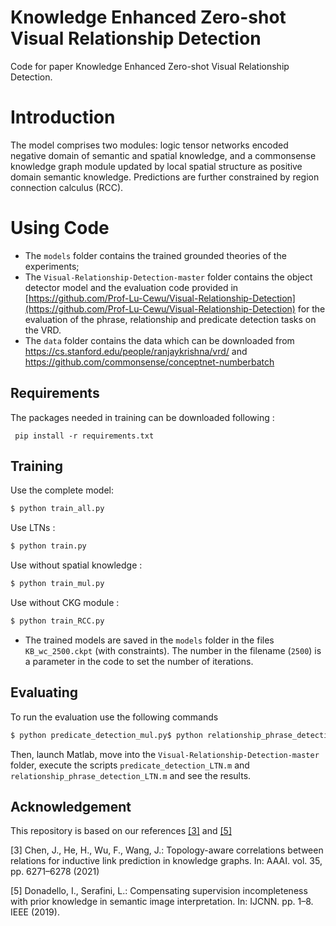 # Knowledge Enhanced Zero-shot Visual Relationship Detection

Code for paper Knowledge Enhanced Zero-shot Visual Relationship Detection.


# Introduction

The model comprises two modules: logic tensor networks encoded negative domain of semantic and spatial knowledge, and a commonsense knowledge graph module updated by local spatial structure as positive domain semantic knowledge. Predictions are further constrained by region connection calculus (RCC). 
# Using Code
-   The  `models`  folder contains the trained grounded theories of the experiments;
-   The  `Visual-Relationship-Detection-master`  folder contains the object detector model and the evaluation code provided in  [https://github.com/Prof-Lu-Cewu/Visual-Relationship-Detection](https://github.com/Prof-Lu-Cewu/Visual-Relationship-Detection)  for the evaluation of the phrase, relationship and predicate detection tasks on the VRD.
-  The  `data`  folder contains the data which can be downloaded from https://cs.stanford.edu/people/ranjaykrishna/vrd/ and https://github.com/commonsense/conceptnet-numberbatch

## Requirements

  The packages needed in training can be downloaded following :

     pip install -r requirements.txt

## Training

Use the complete model:  
```sh  
$ python train_all.py
```  
Use LTNs  :
```sh  
$ python train.py
```  
Use without spatial knowledge :
```sh  
$ python train_mul.py
```  
Use without CKG module :
```sh  
$ python train_RCC.py
```  
  
- The trained models are saved in the `models` folder in the files `KB_wc_2500.ckpt` (with constraints). The number in the filename (`2500`) is a parameter in the code to set the number of iterations.
## Evaluating

To run the evaluation use the following commands  
```sh  
$ python predicate_detection_mul.py$ python relationship_phrase_detection_mul.py
```  
Then, launch Matlab, move into the `Visual-Relationship-Detection-master` folder, execute the scripts `predicate_detection_LTN.m` and `relationship_phrase_detection_LTN.m` and see the results.

## Acknowledgement
This repository is based on our references [\[3\]](https://github.com/MIRALab-USTC/KG-TACT) and [\[5\]](https://github.com/ivanDonadello/Visual-Relationship-Detection-LTN)

[3] Chen, J., He, H., Wu, F., Wang, J.: Topology-aware correlations between relations for inductive link prediction in knowledge graphs. In: AAAI. vol. 35, pp. 6271–6278 (2021)

[5] Donadello, I., Serafini, L.: Compensating supervision incompleteness with prior knowledge in semantic image interpretation. In: IJCNN. pp. 1–8. IEEE (2019).
<!--stackedit_data:
eyJoaXN0b3J5IjpbMTExNzk1MTYwM119
-->
